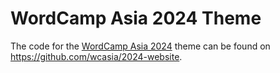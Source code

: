 # WordCamp Asia 2024 Theme 
The code for the [WordCamp Asia 2024](https://asia.wordcamp.org/2024) theme can be found on https://github.com/wcasia/2024-website.
